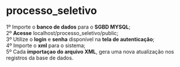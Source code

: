 # processo_seletivo

1º Importe o <b>banco de dados</b> para o <b>SGBD MYSQL</b>;<br>
2º <b>Acesse</b> localhost/processo_seletivo/public; <br>
3º Utilize o <b>login</b> e <b>senha</b> disponível na <b>tela de autenticação</b>; <br>
4º Importe o <b>xml</b> para o sistema;<br>
5º Cada <b>importaçao do arquivo XML</b>, gera uma nova atualização nos registros da base de dados.<br>

